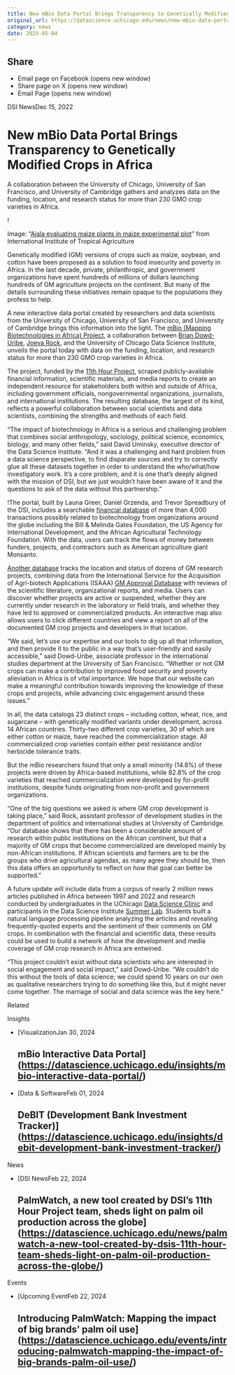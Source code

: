 ```yaml
---
title: New mBio Data Portal Brings Transparency to Genetically Modified Crops in Africa – DSI
original_url: https://datascience.uchicago.edu/news/new-mbio-data-portal-brings-transparency-to-genetically-modified-crops-in-africa
category: news
date: 2025-05-04
---
```


## Share

* Email page on Facebook (opens new window)
* Share page on X (opens new window)
* Email Page (opens new window)

<!-- Table-like structure detected -->

DSI NewsDec 15, 2022

# New mBio Data Portal Brings Transparency to Genetically Modified Crops in Africa

A collaboration between the University of Chicago, University of San Francisco, and University of Cambridge gathers and analyzes data on the funding, location, and research status for more than 230 GMO crop varieties in Africa.

!

Image: “[Ajala evaluating maize plants in maize experimental plot](https://www.flickr.com/photos/45796762@N03/4525630902)” from International Institute of Tropical Agriculture

Genetically modified (GM) versions of crops such as maize, soybean, and cotton have been proposed as a solution to food insecurity and poverty in Africa. In the last decade, private, philanthropic, and government organizations have spent hundreds of millions of dollars launching hundreds of GM agriculture projects on the continent. But many of the details surrounding these initiatives remain opaque to the populations they profess to help.

A new interactive data portal created by researchers and data scientists from the University of Chicago, University of San Francisco, and University of Cambridge brings this information into the light. The [mBio (Mapping Biotechnologies in Africa) Project](https://mbioproject.org/), a collaboration between [Brian Dowd-Uribe](https://www.usfca.edu/faculty/brian-dowd-uribe), [Joeva Rock](https://www.polis.cam.ac.uk/staff/dr-joeva-rock), and the University of Chicago Data Science Institute, unveils the portal today with data on the funding, location, and research status for more than 230 GMO crop varieties in Africa.

The project, funded by the [11th Hour Project](https://11thhourproject.org/), scraped publicly-available financial information, scientific materials, and media reports to create an independent resource for stakeholders both within and outside of Africa, including government officials, nongovernmental organizations, journalists, and international institutions. The resulting database, the largest of its kind, reflects a powerful collaboration between social scientists and data scientists, combining the strengths and methods of each field.

“The impact of biotechnology in Africa is a serious and challenging problem that combines social anthropology, sociology, political science, economics, biology, and many other fields,” said David Uminsky, executive director of the Data Science Institute. “And it was a challenging and hard problem from a data science perspective, to find disparate sources and try to correctly glue all these datasets together in order to understand the who/what/how investigatory work. It’s a core problem, and it is one that’s deeply aligned with the mission of DSI, but we just wouldn’t have been aware of it and the questions to ask of the data without this partnership.”

!The portal, built by Launa Greer, Daniel Grzenda, and Trevor Spreadbury of the DSI, includes a searchable [financial database](https://mbioproject.org/finances) of more than 4,000 transactions possibly related to biotechnology from organizations around the globe including the Bill & Melinda Gates Foundation, the US Agency for International Development, and the African Agricultural Technology Foundation. With the data, users can track the flows of money between funders, projects, and contractors such as American agriculture giant Monsanto.

[Another database](https://mbioproject.org/crops) tracks the location and status of dozens of GM research projects, combining data from the International Service for the Acquisition of Agri-biotech Applications (ISAAA) [GM Approval Database](https://www.isaaa.org/gmapprovaldatabase/) with reviews of the scientific literature, organizational reports, and media. Users can discover whether projects are active or suspended, whether they are currently under research in the laboratory or field trials, and whether they have led to approved or commercialized products. An interactive map also allows users to click different countries and view a report on all of the documented GM crop projects and developers in that location.

“We said, let’s use our expertise and our tools to dig up all that information, and then provide it to the public in a way that’s user-friendly and easily accessible,” said Dowd-Uribe, associate professor in the international studies department at the University of San Francisco. “Whether or not GM crops can make a contribution to improved food security and poverty alleviation in Africa is of vital importance. We hope that our website can make a meaningful contribution towards improving the knowledge of these crops and projects, while advancing civic engagement around these issues.”

In all, the data catalogs 23 distinct crops – including cotton, wheat, rice, and sugarcane – with genetically modified variants under development, across 14 African countries. Thirty-two different crop varieties, 30 of which are either cotton or maize, have reached the commercialization stage. All commercialized crop varieties contain either pest resistance and/or herbicide tolerance traits.

But the mBio researchers found that only a small minority (14.8%) of these projects were driven by Africa-based institutions, while 82.8% of the crop varieties that reached commercialization were developed by for-profit institutions, despite funds originating from non-profit and government organizations.

“One of the big questions we asked is where GM crop development is taking place,” said Rock, assistant professor of development studies in the department of politics and international studies at University of Cambridge. “Our database shows that there has been a considerable amount of research within public institutions on the African continent, but that a majority of GM crops that become commercialized are developed mainly by non-African institutions. If African scientists and farmers are to be the groups who drive agricultural agendas, as many agree they should be, then this data offers an opportunity to reflect on how that goal can better be supported.”

A future update will include data from a corpus of nearly 2 million news articles published in Africa between 1997 and 2022 and research conducted by undergraduates in the UChicago [Data Science Clinic](https://datascience.uchicago.edu/data-science-clinic/) and participants in the Data Science Institute [Summer Lab](https://datascience.uchicago.edu/engage/summerlab/). Students built a natural language processing pipeline analyzing the articles and revealing frequently-quoted experts and the sentiment of their comments on GM crops. In combination with the financial and scientific data, these results could be used to build a network of how the development and media coverage of GM crop research in Africa are entwined.

“This project couldn’t exist without data scientists who are interested in social engagement and social impact,” said Dowd-Uribe. “We couldn’t do this without the tools of data science; we could spend 10 years on our own as qualitative researchers trying to do something like this, but it might never come together. The marriage of social and data science was the key here.”

Related

Insights

* [VisualizationJan 30, 2024

  ## mBio Interactive Data Portal](https://datascience.uchicago.edu/insights/mbio-interactive-data-portal/)
* [Data & SoftwareFeb 01, 2024

  ## DeBIT (Development Bank Investment Tracker)](https://datascience.uchicago.edu/insights/debit-development-bank-investment-tracker/)

News

* [DSI NewsFeb 22, 2024

  ## PalmWatch, a new tool created by DSI’s 11th Hour Project team, sheds light on palm oil production across the globe](https://datascience.uchicago.edu/news/palmwatch-a-new-tool-created-by-dsis-11th-hour-team-sheds-light-on-palm-oil-production-across-the-globe/)

Events

* [Upcoming EventFeb 22, 2024

  ## Introducing PalmWatch: Mapping the impact of big brands’ palm oil use](https://datascience.uchicago.edu/events/introducing-palmwatch-mapping-the-impact-of-big-brands-palm-oil-use/)